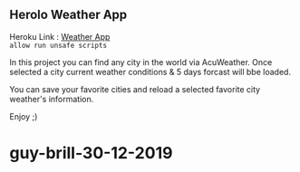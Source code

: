 ## Herolo Weather App

Heroku Link : [Weather App](https://ferolo-weather.herokuapp.com/)<br>
`allow run unsafe scripts`

In this project you can find any city in the world via AcuWeather.
Once selected a city current weather conditions & 5 days forcast will bbe loaded.

You can save your favorite cities and reload a selected favorite city weather's information.

Enjoy ;)


# guy-brill-30-12-2019
